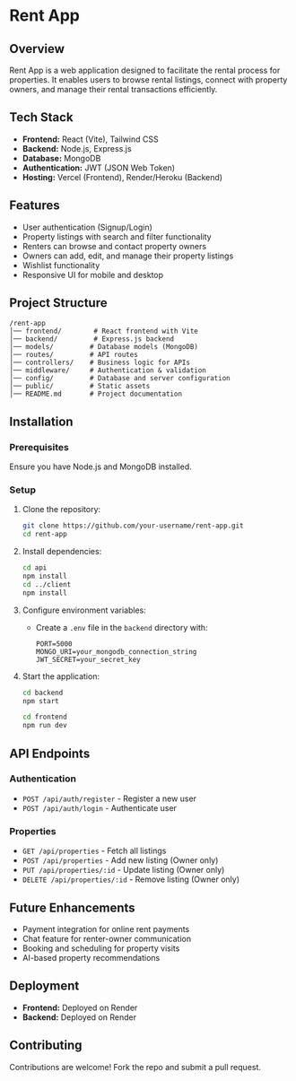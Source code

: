 # Rent App

## Overview
Rent App is a web application designed to facilitate the rental process for properties. It enables users to browse rental listings, connect with property owners, and manage their rental transactions efficiently.

## Tech Stack
- **Frontend:** React (Vite), Tailwind CSS
- **Backend:** Node.js, Express.js
- **Database:** MongoDB
- **Authentication:** JWT (JSON Web Token)
- **Hosting:** Vercel (Frontend), Render/Heroku (Backend)

## Features
- User authentication (Signup/Login)
- Property listings with search and filter functionality
- Renters can browse and contact property owners
- Owners can add, edit, and manage their property listings
- Wishlist functionality
- Responsive UI for mobile and desktop

## Project Structure
```
/rent-app
│── frontend/        # React frontend with Vite
│── backend/         # Express.js backend
│── models/         # Database models (MongoDB)
│── routes/         # API routes
│── controllers/    # Business logic for APIs
│── middleware/     # Authentication & validation
│── config/         # Database and server configuration
│── public/         # Static assets
│── README.md       # Project documentation
```

## Installation
### Prerequisites
Ensure you have Node.js and MongoDB installed.

### Setup
1. Clone the repository:
   ```sh
   git clone https://github.com/your-username/rent-app.git
   cd rent-app
   ```

2. Install dependencies:
   ```sh
   cd api
   npm install
   cd ../client
   npm install
   ```

3. Configure environment variables:
   - Create a `.env` file in the `backend` directory with:
     ```env
     PORT=5000
     MONGO_URI=your_mongodb_connection_string
     JWT_SECRET=your_secret_key
     ```

4. Start the application:
   ```sh
   cd backend
   npm start
   ```
   ```sh
   cd frontend
   npm run dev
   ```

## API Endpoints
### Authentication
- `POST /api/auth/register` - Register a new user
- `POST /api/auth/login` - Authenticate user

### Properties
- `GET /api/properties` - Fetch all listings
- `POST /api/properties` - Add new listing (Owner only)
- `PUT /api/properties/:id` - Update listing (Owner only)
- `DELETE /api/properties/:id` - Remove listing (Owner only)

## Future Enhancements
- Payment integration for online rent payments
- Chat feature for renter-owner communication
- Booking and scheduling for property visits
- AI-based property recommendations

## Deployment
- **Frontend:** Deployed on Render
- **Backend:** Deployed on Render

## Contributing
Contributions are welcome! Fork the repo and submit a pull request.

